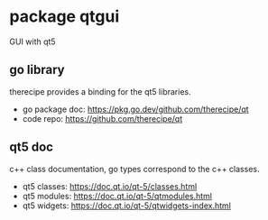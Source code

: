 # package qtgui

GUI with qt5

## go library

therecipe provides a binding for the qt5 libraries.

* go package doc: https://pkg.go.dev/github.com/therecipe/qt
* code repo: https://github.com/therecipe/qt

## qt5 doc

c++ class documentation, go types correspond to the c++ classes.

* qt5 classes: https://doc.qt.io/qt-5/classes.html
* qt5 modules: https://doc.qt.io/qt-5/qtmodules.html
* qt5 widgets: https://doc.qt.io/qt-5/qtwidgets-index.html


